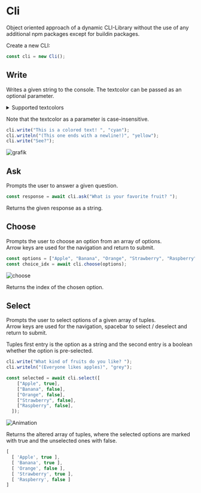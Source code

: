 # Cli
Object oriented approach of a dynamic CLI-Library without the use of any additional npm packages except for buildin packages.

Create a new CLI:
```typescript
const cli = new Cli();
```

Write
-
Writes a given string to the console. The textcolor can be passed as an optional parameter.

<details>
  <summary>Supported textcolors</summary>
  
  - Black
  - Blue
  - Green
  - Grey
  - Magenta
  - Red
  - White
  - Yellow
  - Reset ( Resets to the default CLI-Color ) 
</details>

Note that the textcolor as a parameter is case-insensitive.

```typescript
cli.write("This is a colored text! ", "cyan");
cli.writeln("(This one ends with a newline!)", "yellow");
cli.write("See?");
```
![grafik](https://user-images.githubusercontent.com/77332531/190852833-dee999bd-800e-43d3-8e62-8290855e5456.png)

Ask
-
Prompts the user to answer a given question.
```typescript
const response = await cli.ask("What is your favorite fruit? ");
```
Returns the given response as a string.

Choose
-
Prompts the user to choose an option from an array of options.\
Arrow keys are used for the navigation and return to submit.

```typescript
const options = ["Apple", "Banana", "Orange", "Strawberry", "Raspberry"];
const choice_idx = await cli.choose(options);
```

![choose](https://user-images.githubusercontent.com/77332531/190854994-944ebff8-9c13-44a2-ba91-1bcc440fb693.gif)

Returns the index of the chosen option.

Select
-
Prompts the user to select options of a given array of tuples.\
Arrow keys are used for the navigation, spacebar to select / deselect and return to submit.

Tuples first entry is the option as a string and the second entry is a boolean whether the option is pre-selected.

```typescript
cli.write("What kind of fruits do you like? ");
cli.writeln("(Everyone likes apples)", "grey");

const selected = await cli.select([
    ["Apple", true],
    ["Banana", false],
    ["Orange", false],
    ["Strawberry", false],
    ["Raspberry", false],
  ]);
```

![Animation](https://user-images.githubusercontent.com/77332531/190854128-5da7007c-d571-418d-9cff-d2bf118030f9.gif)

Returns the altered array of tuples, where the selected options are marked with true and the unselected ones with false.

```typescript
[
  [ 'Apple', true ],
  [ 'Banana', true ],
  [ 'Orange', false ],
  [ 'Strawberry', true ],
  [ 'Raspberry', false ]
]
```
